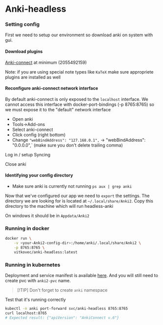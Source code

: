 # Anki-headless
### Setting config
First we need to setup our environment so download anki on system with gui.

####  Download plugins
[Anki-connect](https://ankiweb.net/shared/info/2055492159) at minimum (2055492159)

Note: if you are using special note types like `KaTeX` make sure appropriete plugins are installed as well

#### Reconfigure anki-connect network interface
By default anki-connect is only exposed to the `localhost` interface.
We cannot access this interface with docker-port-bindings (-p 8765:8765) so we must expose it
to the "default" network interface

- Open anki
- Tools->Add-ons
- Select anki-connect
- Click config (right bottom)
- Change `"webBindAddress": "127.168.0.1",` -> "webBindAddress": "0.0.0.0",` (make sure you don't delete trailing comma)

Log in / setup Syncing

Close anki

#### Identifying your config directory
- Make sure anki is currently not running `ps aux | grep anki`

Now that we've configured our app we need to `export` the settings.
The directory we are looking for is located at `~/.local/share/Anki2`.
Copy this directory to the machine which will run headless-anki

On windows it should be in `Appdata/Anki2`

### Running in docker
```bash
docker run \
    -v <your-Anki2-config-dir>:/home/anki/.local/share/Anki2 \
    -p 8765:8765 \
    vitkovec/anki-headless:latest
```

### Running in kubernetes
Deployment and service manifest is available [here](anki-headless.yaml).
And you will still need to create pvc with `anki2-pvc` name.

> [!TIP] Don't forget to create `anki` namespace

Test that it's running correctly
```bash
kubectl -n anki port-forward svc/anki-headless 8765:8765
curl localhost:8765
# Expected result: {"apiVersion": "AnkiConnect v.6"}
```
